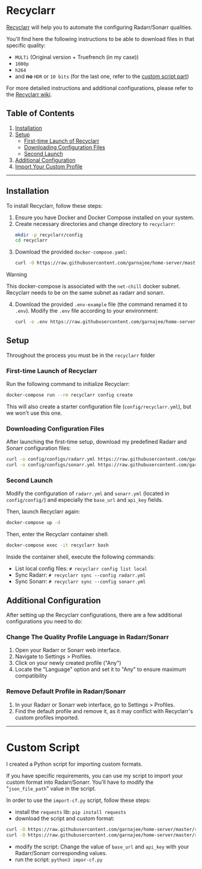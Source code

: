 # Recyclarr

[Recyclarr](https://github.com/recyclarr/recyclarr) will help you to automate the configuring Radarr/Sonarr qualities.

You'll find here the following instructions to be able to download files in that specific quality:

- `MULTi` (Original version + Truefrench (in my case))
- `1080p`
- `h264`
- and **no** `HDR` or `10 bits` (for the last one, refer to the [custom script part](#custom-script))

For more detailed instructions and additional configurations, please refer to the [Recyclarr wiki](https://recyclarr.dev/wiki/).

## Table of Contents

1. [Installation](#installation)
2. [Setup](#setup)
   - [First-time Launch of Recyclarr](#first-time-launch-of-recyclarr)
   - [Downloading Configuration Files](#downloading-configuration-files)
   - [Second Launch](#second-launch)
3. [Additional Configuration](#additional-configuration)
4. [Import Your Custom Profile](#custom-script)

---

## Installation

To install Recyclarr, follow these steps:

1. Ensure you have Docker and Docker Compose installed on your system.
2. Create necessary directories and change directory to `recyclarr`:
   ```bash
   mkdir -p recyclarr/config
   cd recyclarr
   ```
3. Download the provided `docker-compose.yaml`:
   ```bash
   curl -O https://raw.githubusercontent.com/garnajee/home-server/master/recyclarr-setup/docker-compose.yaml
   ```

> [!WARNING]
> This docker-compose is associated with the `net-chill` docker subnet. Recyclarr needs to be on the same subnet as radarr and sonarr.
4. Download the provided `.env-example` file (the command renamed it to `.env`). Modify the `.env` file according to your environment:
   ```bash
   curl -o .env https://raw.githubusercontent.com/garnajee/home-server/master/recyclarr-setup/.env-example
   ```

## Setup

Throughout the process you must be in the `recyclarr` folder

### First-time Launch of Recyclarr

Run the following command to initialize Recyclarr:
```bash
docker-compose run --rm recyclarr config create
```

This will also create a starter configuration file (`config/recyclarr.yml`), but we won't use this one.

### Downloading Configuration Files

After launching the first-time setup, download my predefined Radarr and Sonarr configuration files:
```bash
curl -o config/configs/radarr.yml https://raw.githubusercontent.com/garnajee/home-server/master/recyclarr-setup/radarr.yml
curl -o config/configs/sonarr.yml https://raw.githubusercontent.com/garnajee/home-server/master/recyclarr-setup/sonarr.yml
```

### Second Launch

Modify the configuration of `radarr.yml` and `sonarr.yml` (located in `config/config/`) and especially the `base_url` and `api_key` fields.

Then, launch Recyclarr again:
```bash
docker-compose up -d
```
Then, enter the Recyclarr container shell:
```bash
docker-compose exec -it recyclarr bash
```

Inside the container shell, execute the following commands:

 - List local config files: `# recyclarr config list local`
 - Sync Radarr: `# recyclarr sync --config radarr.yml`
 - Sync Sonarr: `# recyclarr sync --config sonarr.yml`


## Additional Configuration

After setting up the Recyclarr configurations, there are a few additional configurations you need to do:

### Change The Quality Profile Language in Radarr/Sonarr

1. Open your Radarr or Sonarr web interface.
2. Navigate to Settings > Profiles.
3. Click on your newly created profile ("Any")
3. Locate the "Language" option and set it to "Any" to ensure maximum compatibility

### Remove Default Profile in Radarr/Sonarr

1. In your Radarr or Sonarr web interface, go to Settings > Profiles.
2. Find the default profile and remove it, as it may conflict with Recyclarr's custom profiles imported.

---

# Custom Script

I created a Python script for importing custom formats.

If you have specific requirements, you can use my script to import your custom format into Radarr/Sonarr. You'll have to modify the "`json_file_path`" value in the script.

In order to use the `import-cf.py` script, follow these steps:

- install the `requests` lib: `pip install requests`
- download the script and custom format:
```bash
curl -O https://raw.githubusercontent.com/garnajee/home-server/master/recyclarr-setup/10bits.json 
curl -O https://raw.githubusercontent.com/garnajee/home-server/master/recyclarr-setup/import-cf.py
```
- modify the script: Change the value of `base_url` and `api_key` with your Radarr/Sonarr corresponding values.
- run the script: `python3 impor-cf.py`

